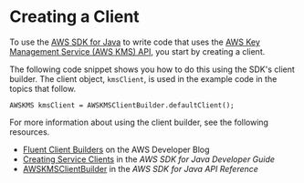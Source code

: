 # Creating a Client<a name="programming-client"></a>

To use the [AWS SDK for Java](https://aws.amazon.com/sdk-for-java/) to write code that uses the [AWS Key Management Service \(AWS KMS\) API](http://docs.aws.amazon.com/kms/latest/APIReference/), you start by creating a client\. 

The following code snippet shows you how to do this using the SDK's client builder\. The client object, `kmsClient`, is used in the example code in the topics that follow\.

```
AWSKMS kmsClient = AWSKMSClientBuilder.defaultClient();
```

For more information about using the client builder, see the following resources\.
+ [Fluent Client Builders](https://aws.amazon.com/blogs/developer/fluent-client-builders/) on the AWS Developer Blog
+ [Creating Service Clients](http://docs.aws.amazon.com/sdk-for-java/v1/developer-guide/creating-clients.html) in the *AWS SDK for Java Developer Guide*
+ [AWSKMSClientBuilder](http://docs.aws.amazon.com/AWSJavaSDK/latest/javadoc/index.html?com/amazonaws/services/kms/AWSKMSClientBuilder.html) in the *AWS SDK for Java API Reference*
